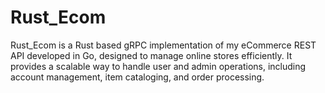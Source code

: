 # Rust_Ecom

Rust_Ecom is a Rust based gRPC implementation of my eCommerce REST API
developed in Go, designed to manage online stores efficiently.
It provides a scalable way to handle user and admin operations,
including account management, item cataloging, and order processing.
